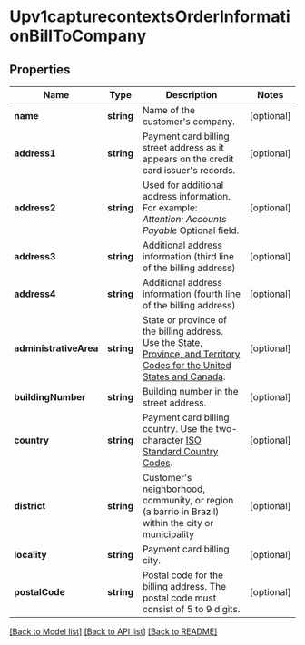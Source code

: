 # Upv1capturecontextsOrderInformationBillToCompany

## Properties
Name | Type | Description | Notes
------------ | ------------- | ------------- | -------------
**name** | **string** | Name of the customer&#39;s company. | [optional] 
**address1** | **string** | Payment card billing street address as it appears on the credit card issuer&#39;s records. | [optional] 
**address2** | **string** | Used for additional address information. For example: _Attention: Accounts Payable_ Optional field. | [optional] 
**address3** | **string** | Additional address information (third line of the billing address) | [optional] 
**address4** | **string** | Additional address information (fourth line of the billing address) | [optional] 
**administrativeArea** | **string** | State or province of the billing address. Use the [State, Province, and Territory Codes for the United States and Canada](https://developer.cybersource.com/library/documentation/sbc/quickref/states_and_provinces.pdf). | [optional] 
**buildingNumber** | **string** | Building number in the street address. | [optional] 
**country** | **string** | Payment card billing country. Use the two-character [ISO Standard Country Codes](http://apps.cybersource.com/library/documentation/sbc/quickref/countries_alpha_list.pdf). | [optional] 
**district** | **string** | Customer&#39;s neighborhood, community, or region (a barrio in Brazil) within the city or municipality | [optional] 
**locality** | **string** | Payment card billing city. | [optional] 
**postalCode** | **string** | Postal code for the billing address. The postal code must consist of 5 to 9 digits. | [optional] 

[[Back to Model list]](../README.md#documentation-for-models) [[Back to API list]](../README.md#documentation-for-api-endpoints) [[Back to README]](../README.md)


